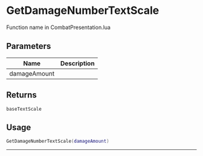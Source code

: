 # GetDamageNumberTextScale

Function name in CombatPresentation.lua

## Parameters

| Name         | Description |
| ------------ | ----------- |
| damageAmount |             |

## Returns

`baseTextScale`

## Usage

```lua
GetDamageNumberTextScale(damageAmount)
```

---
